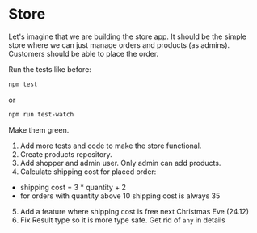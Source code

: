 # Store
Let's imagine that we are building the store app.
It should be the simple store where we can just manage orders and products (as admins).
Customers should be able to place the order.

Run the tests like before:
```bash
npm test
```
or
```bash
npm run test-watch
```


Make them green.

1. Add more tests and code to make the store functional.
2. Create products repository.
3. Add shopper and admin user. Only admin can add products.
4. Calculate shipping cost for placed order:
  - shipping cost = 3 * quantity + 2
  - for orders with quantity above 10 shipping cost is always 35
5. Add a feature where shipping cost is free next Christmas Eve (24.12)
6. Fix Result type so it is more type safe. Get rid of `any` in details
